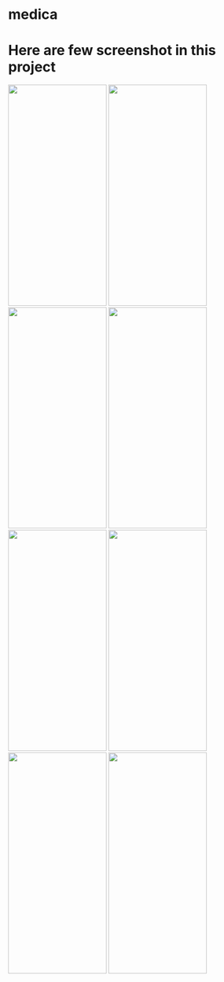# medica

# Here are few screenshot in this project
<img src="https://drive.google.com/uc?export=view&id=1SsFq7YeRVtPdqOnaOB-3tOqMQWh7-80U" width="200" height="450">
<img src="https://drive.google.com/uc?export=view&id=11SjE7j9DN0ThDtI-LX1wdF1V6SYCHV7a4" width="200" height="450">
<img src="https://drive.google.com/uc?export=view&id=1SY1Y3ik3gxwC5hoXqpf5NkzeStj1dJII" width="200" height="450">
<img src="https://drive.google.com/uc?export=view&id=1SXbS0caO-GMopXZOvPXiK3vY2eE_gH5T" width="200" height="450">
<img src="https://drive.google.com/uc?export=view&id=1Qhk1acACeBKWMhUR8BULnSs5DJiFtxi2" width="200" height="450">
<img src="https://drive.google.com/uc?export=view&id=1SESQUUCGYzn7xsABAP7mVUFU6CQe48-I" width="200" height="450">
<img src="https://drive.google.com/uc?export=view&id=1QJVj9YWx9GcHk_6yqADXoDfUMPDDBlb_" width="200" height="450">
<img src="https://drive.google.com/uc?export=view&id=1Peir5uuL7N8ogv4La66oX1xn0yyoohow" width="200" height="450">
